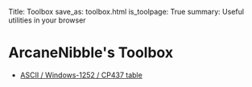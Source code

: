 Title: Toolbox
save_as: toolbox.html
is_toolpage: True
summary: Useful utilities in your browser

# ArcaneNibble's Toolbox

* [ASCII / Windows-1252 / CP437 table]({filename}/pages/toolbox/asciitable.md)
